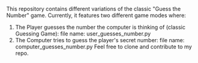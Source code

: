 This repository contains different variations of the classic "Guess the Number" game.
Currently, it features two different game modes where:
1. The Player guesses the number the computer is thinking of (classic Guessing Game):
file name: user_guesses_number.py
2. The Computer tries to guess the player's secret number:
   file name: computer_guesses_number.py
Feel free to clone and contribute to my repo. 
